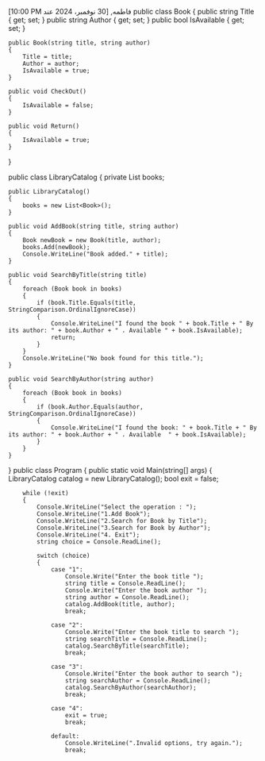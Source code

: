 فاطمه, [⁨30⁩ نوفمبر، ⁨2024⁩ عند ⁨10:00 PM⁩]
public class Book
{
    public string Title { get; set; }
    public string Author { get; set; }
    public bool IsAvailable { get; set; }

    public Book(string title, string author)
    {
        Title = title;
        Author = author;
        IsAvailable = true;
    }

    public void CheckOut()
    {
        IsAvailable = false;
    }

    public void Return()
    {
        IsAvailable = true;
    }
}

public class LibraryCatalog
{
    private List<Book> books;

    public LibraryCatalog()
    {
        books = new List<Book>();
    }

    public void AddBook(string title, string author)
    {
        Book newBook = new Book(title, author);
        books.Add(newBook);
        Console.WriteLine("Book added." + title);
    }

    public void SearchByTitle(string title)
    {
        foreach (Book book in books)
        {
            if (book.Title.Equals(title, StringComparison.OrdinalIgnoreCase))
            {
                Console.WriteLine("I found the book " + book.Title + " By its author: " + book.Author + " ، Available " + book.IsAvailable);
                return;
            }
        }
        Console.WriteLine("No book found for this title.");
    }

    public void SearchByAuthor(string author)
    {
        foreach (Book book in books)
        {
            if (book.Author.Equals(author, StringComparison.OrdinalIgnoreCase))
            {
                Console.WriteLine("I found the book: " + book.Title + " By its author: " + book.Author + " ، Available  " + book.IsAvailable);
            }
        }
    }
}
public class Program
{
    public static void Main(string[] args)
    {
        LibraryCatalog catalog = new LibraryCatalog();
        bool exit = false;

        while (!exit)
        {
            Console.WriteLine("Select the operation : ");
            Console.WriteLine("1.Add Book");
            Console.WriteLine("2.Search for Book by Title");
            Console.WriteLine("3.Search for Book by Author");
            Console.WriteLine("4. Exit");
            string choice = Console.ReadLine();

            switch (choice)
            {
                case "1":
                    Console.Write("Enter the book title ");
                    string title = Console.ReadLine();
                    Console.Write("Enter the book author ");
                    string author = Console.ReadLine();
                    catalog.AddBook(title, author);
                    break;

                case "2":
                    Console.Write("Enter the book title to search ");
                    string searchTitle = Console.ReadLine();
                    catalog.SearchByTitle(searchTitle);
                    break;

                case "3":
                    Console.Write("Enter the book author to search ");
                    string searchAuthor = Console.ReadLine();
                    catalog.SearchByAuthor(searchAuthor);
                    break;

                case "4":
                    exit = true;
                    break;

                default:
                    Console.WriteLine(".Invalid options, try again.");
                    break;

